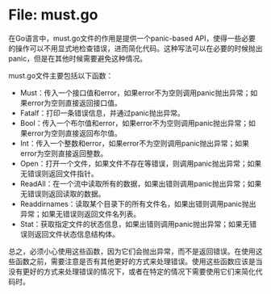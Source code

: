 # File: must.go

在Go语言中，must.go文件的作用是提供一个panic-based API，使得一些必要的操作可以不用显式地检查错误，进而简化代码。这种写法可以在必要的时候抛出panic，但是在其他时候需要避免这种情况。

must.go文件主要包括以下函数：

- Must：传入一个接口值和error，如果error不为空则调用panic抛出异常；如果error为空则直接返回接口值。
- Fatalf：打印一条错误信息，并通过panic抛出异常。
- Bool：传入一个布尔值和error，如果error不为空则调用panic抛出异常；如果error为空则直接返回布尔值。
- Int：传入一个整数和error，如果error不为空则调用panic抛出异常；如果error为空则直接返回整数。
- Open：打开一个文件，如果文件不存在等错误，则调用panic抛出异常；如果无错误则返回文件指针。
- ReadAll：在一个流中读取所有的数据，如果出错则调用panic抛出异常；如果无错误则返回读取的数据。
- Readdirnames：读取某个目录下的所有文件名，如果出错则调用panic抛出异常；如果无错误则返回文件名列表。
- Stat：获取指定文件的状态信息，如果出错则调用panic抛出异常；如果无错误则返回文件状态信息结构体。

总之，必须小心使用这些函数，因为它们会抛出异常，而不是返回错误。在使用这些函数之前，需要注意是否有其他更好的方式来处理错误。使用这些函数应该是当没有更好的方式来处理错误的情况下，或者在特定的情况下需要使用它们来简化代码时。

